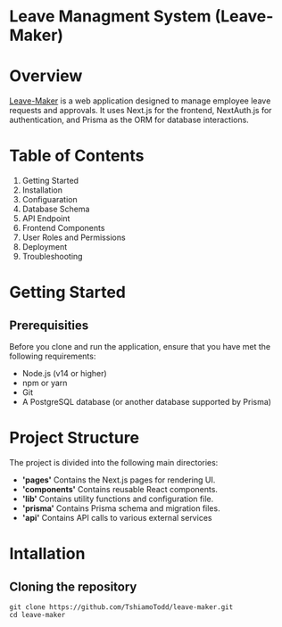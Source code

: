 # Leave Managment System (Leave-Maker)

# Overview
[Leave-Maker](https://leave-maker.vercel.app)  is a web application designed to manage employee leave requests and approvals. It uses Next.js for the frontend, NextAuth.js for authentication, and Prisma as the ORM for database interactions.

# Table of Contents
1. Getting Started
2. Installation
3. Configuaration
4. Database Schema
5. API Endpoint
6. Frontend Components
7. User Roles and Permissions
8. Deployment
9. Troubleshooting

# Getting Started

## Prerequisities
Before you clone and run the application, ensure that you have met the following requirements:

- Node.js (v14 or higher)
- npm or yarn
- Git
- A PostgreSQL database (or another database supported by Prisma)

# Project Structure
The project is divided into the following main directories:
- **'pages'** Contains the Next.js pages for rendering UI.
- **'components'** Contains reusable React components.
- **'lib'** Contains utility functions and configuration file.
- **'prisma'** Contains Prisma schema and migration files.
- **'api'** Contains API calls to various external services

# Intallation 
## Cloning the repository

```
git clone https://github.com/TshiamoTodd/leave-maker.git
cd leave-maker
```
